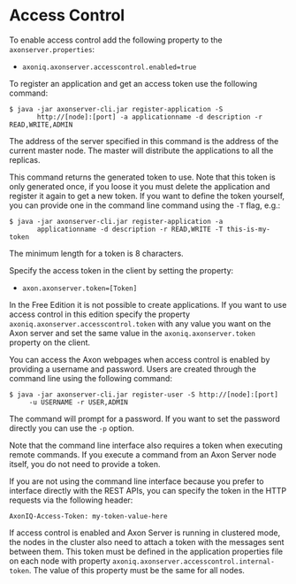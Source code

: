 # Access Control

To enable access control add the following property to the `axonserver.properties`:

* `axoniq.axonserver.accesscontrol.enabled=true`

To register an application and get an access token use the following command:

```text
$ java -jar axonserver-cli.jar register-application -S 
       http://[node]:[port] -a applicationname -d description -r READ,WRITE,ADMIN
```

The address of the server specified in this command is the address of the current master node. The master will distribute the applications to all the replicas.

This command returns the generated token to use. Note that this token is only generated once, if you loose it you must delete the application and register it again to get a new token. If you want to define the token yourself, you can provide one in the command line command using the `-T` flag, e.g.:

```text
$ java -jar axonserver-cli.jar register-application -a 
       applicationname -d description -r READ,WRITE -T this-is-my-token
```

The minimum length for a token is 8 characters.

Specify the access token in the client by setting the property:

* `axon.axonserver.token=[Token]`

In the Free Edition it is not possible to create applications. If you want to use access control in this edition specify the property `axoniq.axonserver.accesscontrol.token` with any value you want on the Axon server and set the same value in the `axoniq.axonserver.token` property on the client.

You can access the Axon webpages when access control is enabled by providing a username and password. Users are created through the command line using the following command:

```text
$ java -jar axonserver-cli.jar register-user -S http://[node]:[port]
     -u USERNAME -r USER,ADMIN
```

The command will prompt for a password. If you want to set the password directly you can use the `-p` option.

Note that the command line interface also requires a token when executing remote commands. If you execute a command from an Axon Server node itself, you do not need to provide a token.

If you are not using the command line interface because you prefer to interface directly with the REST APIs, you can specify the token in the HTTP requests via the following header:

```text
AxonIQ-Access-Token: my-token-value-here
```

If access control is enabled and Axon Server is running in clustered mode, the nodes in the cluster also need to attach a token with the messages sent between them. This token must be defined in the application properties file on each node with property `axoniq.axonserver.accesscontrol.internal-token`. The value of this property must be the same for all nodes.
